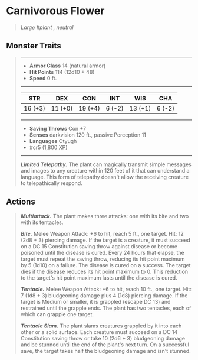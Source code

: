 # Carnivorous Flower
>*Large #plant , neutral*
## Monster Traits
>___
>- **Armor Class** 14 (natural armor)
>- **Hit Points** 114 (12d10 + 48)
>- **Speed** 0 ft.
>___
>|STR|DEX|CON|INT|WIS|CHA|
>|:---:|:---:|:---:|:---:|:---:|:---:|
>|16 (+3)|11 (+0)|19 (+4)|6 (-2)|13 (+1)|6 (-2)|
>___
>- **Saving Throws** Con +7
>- **Senses** darkvision 120 ft., passive Perception 11
>- **Languages** Otyugh
>- #cr5 (1,800 XP)
>___
>***Limited Telepathy.*** The plant can magically transmit simple messages and images to any creature within 120 feet of it that can understand a language. This form of telepathy doesn't allow the receiving creature to telepathically respond.  
>
## Actions
>***Multiattack.*** The plant makes three attacks: one with its bite and two with its tentacles.  
>
>***Bite.*** Melee Weapon Attack: +6 to hit, reach 5 ft., one target. Hit: 12 (2d8 + 3) piercing damage. If the target is a creature, it must succeed on a DC 15 Constitution saving throw against disease or become poisoned until the disease is cured. Every 24 hours that elapse, the target must repeat the saving throw, reducing its hit point maximum by 5 (1d10) on a failure. The disease is cured on a success. The target dies if the disease reduces its hit point maximum to 0. This reduction to the target's hit point maximum lasts until the disease is cured.  
>
>***Tentacle.*** Melee Weapon Attack: +6 to hit, reach 10 ft., one target. Hit: 7 (1d8 + 3) bludgeoning damage plus 4 (1d8) piercing damage. If the target is Medium or smaller, it is grappled (escape DC 13) and restrained until the grapple ends. The plant has two tentacles, each of which can grapple one target.  
>
>***Tentacle Slam.*** The plant slams creatures grappled by it into each other or a solid surface. Each creature must succeed on a DC 14 Constitution saving throw or take 10 (2d6 + 3) bludgeoning damage and be stunned until the end of the plant's next turn. On a successful save, the target takes half the bludgeoning damage and isn't stunned.